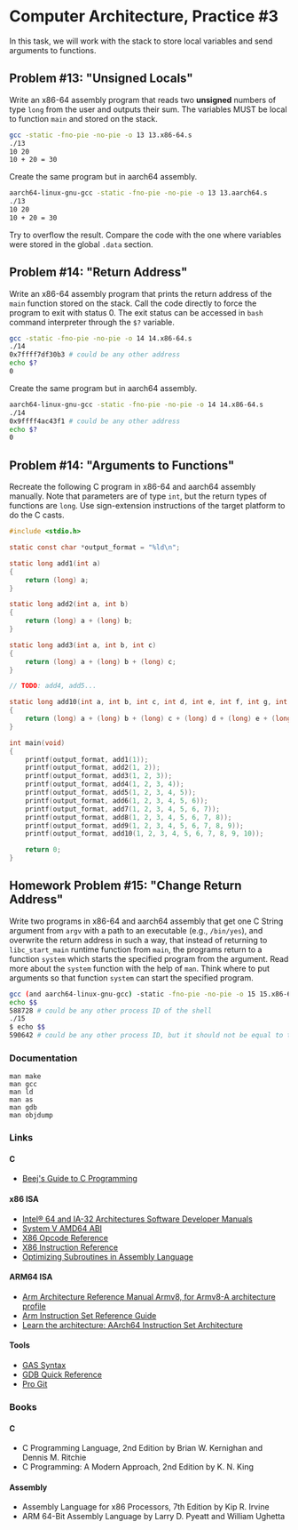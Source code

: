 Computer Architecture, Practice #3
==================================

In this task, we will work with the stack to store local variables and send
arguments to functions.

## Problem #13: "Unsigned Locals"

Write an x86-64 assembly program that reads two **unsigned** numbers of type
`long` from the user and outputs their sum. The variables MUST be local to
function `main` and stored on the stack.

```bash
gcc -static -fno-pie -no-pie -o 13 13.x86-64.s
./13
10 20
10 + 20 = 30
```

Create the same program but in aarch64 assembly.

```bash
aarch64-linux-gnu-gcc -static -fno-pie -no-pie -o 13 13.aarch64.s
./13
10 20
10 + 20 = 30
```

Try to overflow the result. Compare the code with the one where variables
were stored in the global `.data` section.

## Problem #14: "Return Address"

Write an x86-64 assembly program that prints the return address of the `main`
function stored on the stack. Call the code directly to force the program to
exit with status 0. The exit status can be accessed in `bash` command
interpreter through the `$?` variable.

```bash
gcc -static -fno-pie -no-pie -o 14 14.x86-64.s
./14
0x7ffff7df30b3 # could be any other address
echo $?
0
```

Create the same program but in aarch64 assembly.

```bash
aarch64-linux-gnu-gcc -static -fno-pie -no-pie -o 14 14.x86-64.s
./14
0x9ffff4ac43f1 # could be any other address
echo $?
0
```

## Problem #14: "Arguments to Functions"

Recreate the following C program in x86-64 and aarch64 assembly manually. Note
that parameters are of type `int`, but the return types of functions are `long`.
Use sign-extension instructions of the target platform to do the C casts.

```C
#include <stdio.h>

static const char *output_format = "%ld\n";

static long add1(int a)
{
    return (long) a;
}

static long add2(int a, int b)
{
    return (long) a + (long) b;
}

static long add3(int a, int b, int c)
{
    return (long) a + (long) b + (long) c;
}

// TODO: add4, add5...

static long add10(int a, int b, int c, int d, int e, int f, int g, int h, int i, int j)
{
    return (long) a + (long) b + (long) c + (long) d + (long) e + (long) f + (long) g + (long) h + (long) i + (long) j;
}

int main(void)
{
    printf(output_format, add1(1));
    printf(output_format, add2(1, 2));
    printf(output_format, add3(1, 2, 3));
    printf(output_format, add4(1, 2, 3, 4));
    printf(output_format, add5(1, 2, 3, 4, 5));
    printf(output_format, add6(1, 2, 3, 4, 5, 6));
    printf(output_format, add7(1, 2, 3, 4, 5, 6, 7));
    printf(output_format, add8(1, 2, 3, 4, 5, 6, 7, 8));
    printf(output_format, add9(1, 2, 3, 4, 5, 6, 7, 8, 9));
    printf(output_format, add10(1, 2, 3, 4, 5, 6, 7, 8, 9, 10));

    return 0;
}
```

## Homework Problem #15: "Change Return Address"

Write two programs in x86-64 and aarch64 assembly that get one C
String argument from `argv` with a path to an executable (e.g., `/bin/yes`),
and overwrite the return address in such a way, that instead of returning to
`libc_start_main` runtime function from `main`, the programs return to a
function `system` which starts the specified program from the argument. Read
more about the `system` function with the help of `man`. Think where to put
arguments so that function `system` can start the specified program.

```bash
gcc (and aarch64-linux-gnu-gcc) -static -fno-pie -no-pie -o 15 15.x86-64.s
echo $$ 
588728 # could be any other process ID of the shell
./15
$ echo $$
590642 # could be any other process ID, but it should not be equal to the one above
```

### Documentation

    man make
    man gcc
    man ld
    man as
    man gdb
    man objdump

### Links

#### C

* [Beej's Guide to C Programming](https://beej.us/guide/bgc)

#### x86 ISA

* [Intel® 64 and IA-32 Architectures Software Developer Manuals](https://software.intel.com/en-us/articles/intel-sdm)
* [System V AMD64 ABI](https://software.intel.com/sites/default/files/article/402129/mpx-linux64-abi.pdf)
* [X86 Opcode Reference](http://ref.x86asm.net/index.html)
* [X86 Instruction Reference](http://www.felixcloutier.com/x86)
* [Optimizing Subroutines in Assembly Language](http://www.agner.org/optimize/optimizing_assembly.pdf)

#### ARM64 ISA

* [Arm Architecture Reference Manual Armv8, for Armv8-A architecture profile](https://developer.arm.com/documentation/ddi0487/latest)
* [Arm Instruction Set Reference Guide](https://developer.arm.com/documentation/100076/0100/a64-instruction-set-reference)
* [Learn the architecture: AArch64 Instruction Set Architecture](https://developer.arm.com/documentation/102374/0101)

#### Tools

* [GAS Syntax](https://en.wikibooks.org/wiki/X86_Assembly/GAS_Syntax)
* [GDB Quick Reference](https://users.ece.utexas.edu/~adnan/gdb-refcard.pdf)
* [Pro Git](https://git-scm.com/book/en/v2)

### Books

#### C

* C Programming Language, 2nd Edition by Brian W. Kernighan and Dennis M. Ritchie
* C Programming: A Modern Approach, 2nd Edition by K. N. King

#### Assembly

* Assembly Language for x86 Processors, 7th Edition by Kip R. Irvine
* ARM 64-Bit Assembly Language by Larry D. Pyeatt and William Ughetta
